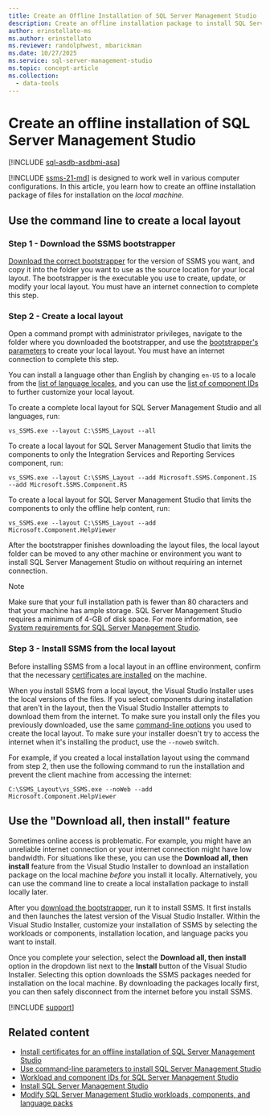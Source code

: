 ```yaml
---
title: Create an Offline Installation of SQL Server Management Studio
description: Create an offline installation package to install SQL Server Management Studio (SSMS) offline when you have an unreliable internet connection or low bandwidth.
author: erinstellato-ms
ms.author: erinstellato
ms.reviewer: randolphwest, mbarickman
ms.date: 10/27/2025
ms.service: sql-server-management-studio
ms.topic: concept-article
ms.collection:
  - data-tools
---
```

# Create an offline installation of SQL Server Management Studio

[!INCLUDE [sql-asdb-asdbmi-asa](../includes/applies-to-version/sql-asdb-asdbmi-asa.md)]

[!INCLUDE [ssms-21-md](../includes/ssms-21-md.md)] is designed to work well in various computer configurations. In this article, you learn how to create an offline installation package of files for installation on the *local machine*.

## Use the command line to create a local layout

### Step 1 - Download the SSMS bootstrapper

[Download the correct bootstrapper](install.md) for the version of SSMS you want, and copy it into the folder you want to use as the source location for your local layout. The bootstrapper is the executable you use to create, update, or modify your local layout. You must have an internet connection to complete this step.

### Step 2 - Create a local layout

Open a command prompt with administrator privileges, navigate to the folder where you downloaded the bootstrapper, and use the [bootstrapper's parameters](command-line-parameters.md#layout-command-and-command-line-parameters) to create your local layout. You must have an internet connection to complete this step.

You can install a language other than English by changing `en-US` to a locale from the [list of language locales](command-line-parameters.md#list-of-language-locales), and you can use the [list of component IDs](workload-component-ids.md) to further customize your local layout.

To create a complete local layout for SQL Server Management Studio and all languages, run:

```console
vs_SSMS.exe --layout C:\SSMS_Layout --all
```

To create a local layout for SQL Server Management Studio that limits the components to only the Integration Services and Reporting Services component, run:

```console
vs_SSMS.exe --layout C:\SSMS_Layout --add Microsoft.SSMS.Component.IS --add Microsoft.SSMS.Component.RS
```

To create a local layout for SQL Server Management Studio that limits the components to only the offline help content, run:

```console
vs_SSMS.exe --layout C:\SSMS_Layout --add Microsoft.Component.HelpViewer
```

After the bootstrapper finishes downloading the layout files, the local layout folder can be moved to any other machine or environment you want to install SQL Server Management Studio on without requiring an internet connection.

> [!NOTE]  
> Make sure that your full installation path is fewer than 80 characters and that your machine has ample storage. SQL Server Management Studio requires a minimum of 4-GB of disk space. For more information, see [System requirements for SQL Server Management Studio](../system-requirements.md).

### Step 3 - Install SSMS from the local layout

Before installing SSMS from a local layout in an offline environment, confirm that the necessary [certificates are installed](install-certificates.md) on the machine.

When you install SSMS from a local layout, the Visual Studio Installer uses the local versions of the files. If you select components during installation that aren't in the layout, then the Visual Studio Installer attempts to download them from the internet. To make sure you install only the files you previously downloaded, use the same [command-line options](command-line-parameters.md) you used to create the local layout. To make sure your installer doesn't try to access the internet when it's installing the product, use the `--noweb` switch.

For example, if you created a local installation layout using the command from step 2, then use the following command to run the installation and prevent the client machine from accessing the internet:

```console
C:\SSMS_Layout\vs_SSMS.exe --noWeb --add Microsoft.Component.HelpViewer
```

## Use the "Download all, then install" feature

Sometimes online access is problematic. For example, you might have an unreliable internet connection or your internet connection might have low bandwidth. For situations like these, you can use the **Download all, then install** feature from the Visual Studio Installer to download an installation package on the local machine *before* you install it locally. Alternatively, you can use the command line to create a local installation package to install locally later.

After you [download the bootstrapper](#step-1---download-the-ssms-bootstrapper), run it to install SSMS. It first installs and then launches the latest version of the Visual Studio Installer. Within the Visual Studio Installer, customize your installation of SSMS by selecting the workloads or components, installation location, and language packs you want to install.

Once you complete your selection, select the **Download all, then install** option in the dropdown list next to the **Install** button of the Visual Studio Installer. Selecting this option downloads the SSMS packages needed for installation on the local machine. By downloading the packages locally first, you can then safely disconnect from the internet before you install SSMS.

[!INCLUDE [support](../includes/support.md)]

## Related content

- [Install certificates for an offline installation of SQL Server Management Studio](install-certificates.md)
- [Use command-line parameters to install SQL Server Management Studio](command-line-parameters.md)
- [Workload and component IDs for SQL Server Management Studio](workload-component-ids.md)
- [Install SQL Server Management Studio](install.md)
- [Modify SQL Server Management Studio workloads, components, and language packs](modify.md)
